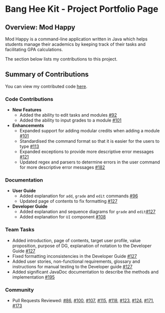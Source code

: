 # Bang Hee Kit - Project Portfolio Page

## Overview: Mod Happy

Mod Happy is a command-line application written in Java which helps students manage their academics by keeping track of their tasks and facilitating GPA calculations.

The section below lists my contributions to this project.

## Summary of Contributions

You can view my contributed code [here](https://nus-cs2113-ay2122s2.github.io/tp-dashboard/?search=heekit73098&breakdown=true).

### Code Contributions

- **New Features**
  - Added the ability to edit tasks and modules [#92](https://github.com/AY2122S2-CS2113T-T10-3/tp/pull/92)
  - Added the ability to input grades to a module [#101](https://github.com/AY2122S2-CS2113T-T10-3/tp/pull/101)
- **Enhancements**
  - Expanded support for adding modular credits when adding a module [#101](https://github.com/AY2122S2-CS2113T-T10-3/tp/pull/101)
  - Standardised the command format so that it is easier for the users to type [#113](https://github.com/AY2122S2-CS2113T-T10-3/tp/pull/113)
  - Expanded exceptions to provide more descriptive error messages [#121](https://github.com/AY2122S2-CS2113T-T10-3/tp/pull/121)
  - Updated regex and parsers to determine errors in the user command for more descriptive error messages [#182](https://github.com/AY2122S2-CS2113T-T10-3/tp/pull/182)

### Documentation

- **User Guide**
  - Added explanation for `add`, `grade` and `edit` commands [#96](https://github.com/AY2122S2-CS2113T-T10-3/tp/pull/96)
  - Updated page of contents to fix formatting [#127](https://github.com/AY2122S2-CS2113T-T10-3/tp/pull/127)
- **Developer Guide**
  - Added explanation and sequence diagrams for `grade` and `edit`[#127](https://github.com/AY2122S2-CS2113T-T10-3/tp/pull/127)
  - Added explanation for `UI` component [#108](https://github.com/AY2122S2-CS2113T-T10-3/tp/pull/108)

### Team Tasks
- Added introduction, page of contents, target user profile, value proposition, purpose of DG, explanation of notation to the Developer Guide [#127](https://github.com/AY2122S2-CS2113T-T10-3/tp/pull/127)
- Fixed formatting inconsistencies in the Developer Guide [#127](https://github.com/AY2122S2-CS2113T-T10-3/tp/pull/127)
- Added user stories, non-functional requirements, glossary and instructions for manual testing to the Developer guide [#127](https://github.com/AY2122S2-CS2113T-T10-3/tp/pull/127)
- Added significant JavaDoc documentation to describe the methods and implementation [#195](https://github.com/AY2122S2-CS2113T-T10-3/tp/pull/195)

### Community
- Pull Requests Reviewed:
  [#86](https://github.com/AY2122S2-CS2113T-T10-3/tp/pull/86),
  [#100](https://github.com/AY2122S2-CS2113T-T10-3/tp/pull/100),
  [#107](https://github.com/AY2122S2-CS2113T-T10-3/tp/pull/107),
  [#115](https://github.com/AY2122S2-CS2113T-T10-3/tp/pull/115),
  [#118](https://github.com/AY2122S2-CS2113T-T10-3/tp/pull/118),
  [#123](https://github.com/AY2122S2-CS2113T-T10-3/tp/pull/123),
  [#124](https://github.com/AY2122S2-CS2113T-T10-3/tp/pull/123),
  [#171](https://github.com/AY2122S2-CS2113T-T10-3/tp/pull/171),
  [#173](https://github.com/AY2122S2-CS2113T-T10-3/tp/pull/173)